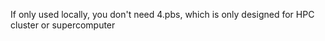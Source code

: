 
If only used locally, you don't need 4.pbs, which is only designed for HPC cluster or supercomputer
